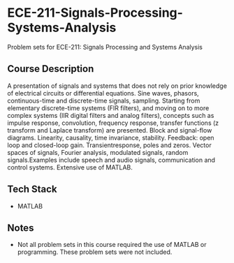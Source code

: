 # ECE-211-Signals-Processing-Systems-Analysis


Problem sets for ECE-211: Signals Processing and Systems Analysis


## Course Description
A presentation of signals and systems that does not rely on prior knowledge of electrical circuits or differential equations. Sine waves, phasors, continuous-time and discrete-time signals, sampling. Starting from elementary discrete-time systems (FIR filters), and moving on to more complex systems (IIR digital filters and analog filters), concepts such as impulse response, convolution, frequency response, transfer functions (z transform and Laplace transform) are presented. Block and signal-flow diagrams. Linearity, causality, time invariance, stability. Feedback: open loop and closed-loop gain. Transientresponse, poles and zeros. Vector spaces of signals, Fourier analysis, modulated signals, random signals.Examples include speech and audio signals, communication and control systems. Extensive use of MATLAB.

## Tech Stack

- MATLAB

## Notes
- Not all problem sets in this course required the use of MATLAB or programming. These problem sets were not included.
